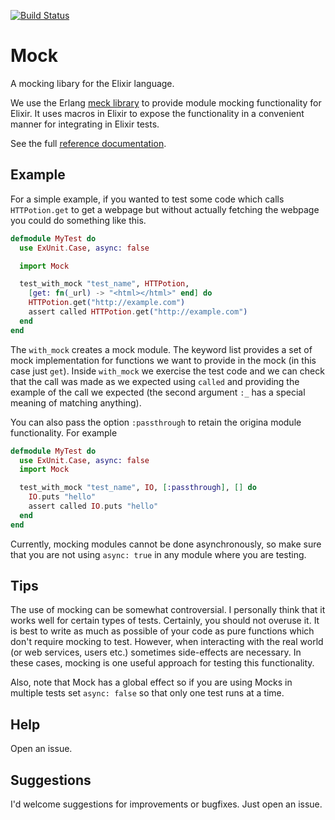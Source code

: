 [![Build Status](https://travis-ci.org/jjh42/mock.png?branch=master)](https://travis-ci.org/jjh42/mock)

# Mock
A mocking libary for the Elixir language.

We use the Erlang  [meck library](https://github.com/eproxus/meck) to provide module
mocking functionality for Elixir. It uses macros in Elixir to expose
the functionality in a convenient manner for integrating in Elixir tests.

See the full [reference documentation](http://jjh42.github.io/mock).

## Example

For a simple example, if you wanted to test some code which calls
`HTTPotion.get` to get a webpage but without actually fetching the
webpage you could do something like this.

```` elixir
defmodule MyTest do
  use ExUnit.Case, async: false

  import Mock

  test_with_mock "test_name", HTTPotion,
    [get: fn(_url) -> "<html></html>" end] do
    HTTPotion.get("http://example.com")
    assert called HTTPotion.get("http://example.com")
  end
end
````

The `with_mock` creates a mock module. The keyword list provides a set
of mock implementation for functions we want to provide in the mock (in
this case just `get`). Inside `with_mock` we exercise the test code
and we can check that the call was made as we expected using `called` and
providing the example of the call we expected (the second argument `:_` has a 
special meaning of matching anything).

You can also pass the option `:passthrough` to retain the origina module functionality. For example
```` elixir
defmodule MyTest do
  use ExUnit.Case, async: false
  import Mock

  test_with_mock "test_name", IO, [:passthrough], [] do
	IO.puts "hello"
    assert called IO.puts "hello"
  end
end
````

Currently, mocking modules cannot be done asynchronously, so make sure that you
are not using `async: true` in any module where you are testing.

## Tips

The use of mocking can be somewhat controversial. I personally think that it works
well for certain types of tests. Certainly, you should not overuse it. It is
best to write as much as possible of your code as pure functions which don't
require mocking to test. However, when interacting with the real world (or web services,
users etc.) sometimes side-effects are necessary. In these cases, mocking is one
useful approach for testing this functionality.

Also, note that Mock has a global effect so if you are using Mocks in multiple tests set
`async: false` so that only one test runs at a time.

## Help

Open an issue.


## Suggestions

I'd welcome suggestions for improvements or bugfixes. Just open an issue.
